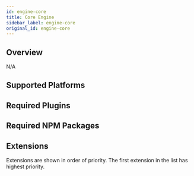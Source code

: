 ```yaml
---
id: engine-core
title: Core Engine
sidebar_label: engine-core
original_id: engine-core
---
```


<!--AUTO_GENERATED_START-->


## Overview

N/A

## Supported Platforms



## Required Plugins



## Required NPM Packages



## Extensions

Extensions are shown in order of priority. The first extension in the list has highest priority.




<!--AUTO_GENERATED_END-->
